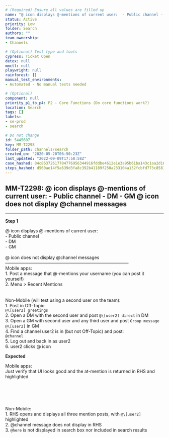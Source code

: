 ```yaml
---
# (Required) Ensure all values are filled up
name: "@ icon displays @-mentions of current user:  - Public channel - DM - GM  @ icon does not display @channel messages"
status: Active
priority: Low
folder: Search
authors: ""
team_ownership: 
- Channels

# (Optional) Test type and tools
cypress: Ticket Open
detox: null
mmctl: null
playwright: null
rainforest: []
manual_test_environments: 
- Automated - No manual tests needed

# (Optional)
component: null
priority_p1_to_p4: P2 - Core Functions (Do core functions work?)
location: Search
tags: []
labels: 
- se-prod
- search

# Do not change
id: 5445607
key: MM-T2298
folder_path: channels/search
created_on: "2020-05-20T06:50:23Z"
last_updated: "2022-09-09T17:58:58Z"
case_hashed: 84c86372617704776956344916fddbe4612e1e3a95b61ba143c1aa2d169b1342cee976ea994077bf9b5b9407162012e6
steps_hashed: d560ae14f5a639d3fa8c392b41189f250a233104a132fcbfd773c8581f4a93d1b8a3f99ca7fea56966309e76e3e79880
---
```


## MM-T2298: @ icon displays @-mentions of current user: - Public channel - DM - GM @ icon does not display @channel messages

---

**Step 1**

@ icon displays @-mentions of current user:\
\- Public channel\
\- DM\
\- GM\
\
@ icon does not display @channel messages\
————————————————————————————\
Mobile apps:\
1\. Post a message that @-mentions your username (you can post it yourself)\
2\. Menu > Recent Mentions\
\
\
Non-Mobile (will test using a second user on the team):\
1\. Post in Off-Topic:\
`@\[user2] greetings`\
2\. Open a DM with the second user and post `@\[user2] direct` in DM\
3\. Open a GM with second user and any third user and post `Group message @\[user2]` in GM\
4\. Find a channel user2 is in (but not Off-Topic) and post:\
`@channel`\
5\. Log out and back in as user2\
6\. user2 clicks @ icon

**Expected**

Mobile apps:\
Just verify that UI looks good and the at-mention is returned in RHS and highlighted\
\
\
\
\
\
Non-Mobile:\
1\. RHS opens and displays all three mention posts, with `@\[user2]` highlighted\
2\. @channel message does not display in RHS\
3\. `@here` is not displayed in search box nor included in search results
